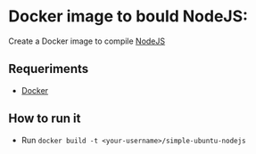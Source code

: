 # Docker image to bould NodeJS:

Create a Docker image to compile [NodeJS](https://nodejs.org)

## Requeriments

- [Docker](https://www.docker.com/)

## How to run it

- Run `docker build -t <your-username>/simple-ubuntu-nodejs` 
